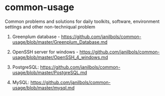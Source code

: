 # common-usage
Common problems and solutions for daily toolkits, software, environment settings and other non-techniqual problem

1. Greenplum database - https://github.com/janilbols/common-usage/blob/master/Greenplum_Database.md

2. OpenSSH server for windows - https://github.com/janilbols/common-usage/blob/master/OpenSSH_4_windows.md

3. PostgreSQL: https://github.com/janilbols/common-usage/blob/master/PostgreSQL.md

4. MySQL: https://github.com/janilbols/common-usage/blob/master/mysql.md
